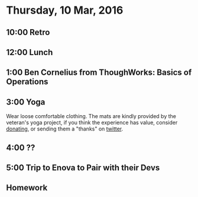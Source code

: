 Thursday, 10 Mar, 2016
======================

10:00 Retro
----------

12:00 Lunch
-----------

1:00 Ben Cornelius from ThoughWorks: Basics of Operations
---------------------------------------------------------

3:00 Yoga
---------

Wear loose comfortable clothing.
The mats are kindly provided by the veteran's yoga project,
if you think the experience has value, consider [donating](http://www.veteransyogaproject.org/donate.html),
or sending them a "thanks" on [twitter](https://twitter.com/veteransyoga).

4:00 ??
-------

5:00 Trip to Enova to Pair with their Devs
------------------------------------------

Homework
--------
